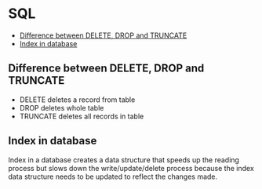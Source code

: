 # SQL
- [Difference between DELETE, DROP and TRUNCATE](#difference_between_delete_drop_and_truncate)
- [Index in database](#index_in_database)

## Difference between DELETE, DROP and TRUNCATE <a name="difference_between_delete_drop_and_truncate"></a>
- DELETE deletes a record from table 
- DROP deletes whole table 
- TRUNCATE deletes all records in table

## Index in database <a name="index_in_database"></a>
Index in a database creates a data structure that speeds up the reading process but slows down the write/update/delete process because the index data structure needs to be updated to reflect the changes made.